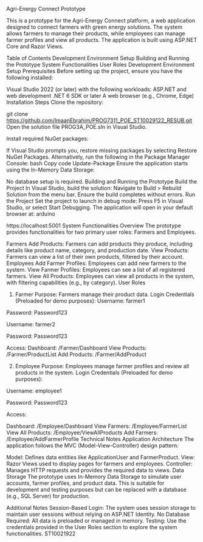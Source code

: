 Agri-Energy Connect Prototype

This is a prototype for the Agri-Energy Connect platform, a web application designed to connect farmers with green energy solutions. The system allows farmers to manage their products, while employees can manage farmer profiles and view all products. The application is built using ASP.NET Core and Razor Views.

Table of Contents
Development Environment Setup
Building and Running the Prototype
System Functionalities
User Roles
Development Environment Setup
Prerequisites
Before setting up the project, ensure you have the following installed:

Visual Studio 2022 (or later) with the following workloads:
ASP.NET and web development
.NET 6 SDK or later
A web browser (e.g., Chrome, Edge)
Installation Steps
Clone the repository:


git clone https://github.com/ImaanEbrahim/PROG7311_POE_ST10029122_RESUB.git
Open the solution file PROG3A_POE.sln in Visual Studio.

Install required NuGet packages:

If Visual Studio prompts you, restore missing packages by selecting Restore NuGet Packages.
Alternatively, run the following in the Package Manager Console:
bash
Copy code
Update-Package
Ensure the application starts using the In-Memory Data Storage:

No database setup is required.
Building and Running the Prototype
Build the Project
In Visual Studio, build the solution:
Navigate to Build > Rebuild Solution from the menu bar.
Ensure the build completes without errors.
Run the Project
Set the project to launch in debug mode:
Press F5 in Visual Studio, or select Start Debugging.
The application will open in your default browser at:
arduino

https://localhost:5001
System Functionalities
Overview
The prototype provides functionalities for two primary user roles: Farmers and Employees.

Farmers
Add Products: Farmers can add products they produce, including details like product name, category, and production date.
View Products: Farmers can view a list of their own products, filtered by their account.
Employees
Add Farmer Profiles: Employees can add new farmers to the system.
View Farmer Profiles: Employees can see a list of all registered farmers.
View All Products: Employees can view all products in the system, with filtering capabilities (e.g., by category).
User Roles
1. Farmer
Purpose: Farmers manage their product data.
Login Credentials (Preloaded for demo purposes):
Username: farmer1

Password: Password123


Username: farmer2


Password: Password123


Access:
Dashboard: /Farmer/Dashboard
View Products: /Farmer/ProductList
Add Products: /Farmer/AddProduct


2. Employee
Purpose: Employees manage farmer profiles and review all products in the system.
Login Credentials (Preloaded for demo purposes):

Username: employee1


Password: Password123


Access:


Dashboard: /Employee/Dashboard
View Farmers: /Employee/FarmerList
View All Products: /Employee/ViewAllProducts
Add Farmers: /Employee/AddFarmerProfile
Technical Notes
Application Architecture
The application follows the MVC (Model-View-Controller) design pattern:

Model: Defines data entities like ApplicationUser and FarmerProduct.
View: Razor Views used to display pages for farmers and employees.
Controller: Manages HTTP requests and provides the required data to views.
Data Storage
The prototype uses In-Memory Data Storage to simulate user accounts, farmer profiles, and product data. This is suitable for development and testing purposes but can be replaced with a database (e.g., SQL Server) for production.

Additional Notes
Session-Based Login: The system uses session storage to maintain user sessions without relying on ASP.NET Identity.
No Database Required: All data is preloaded or managed in memory.
Testing: Use the credentials provided in the User Roles section to explore the system functionalities.
ST10021922
